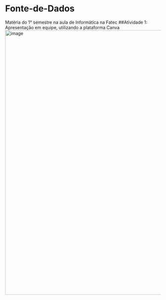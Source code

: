 # Fonte-de-Dados
Matéria do 1° semestre na aula de Informática na Fatec
##Atividade 1: Apresentação em equipe, utilizando a plataforma Canva 
<img width="1576" height="858" alt="image" src="https://github.com/user-attachments/assets/e21f7dfb-beb7-457c-9255-67d99b337038" />
